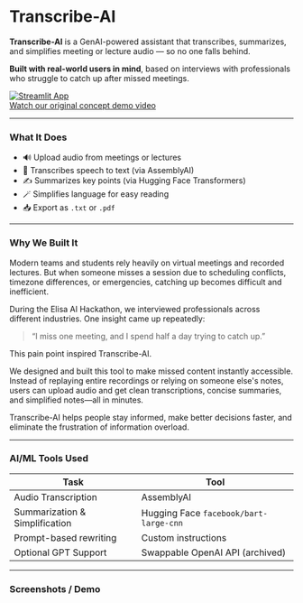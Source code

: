 # Transcribe-AI

**Transcribe-AI** is a GenAI-powered assistant that transcribes, summarizes, and simplifies meeting or lecture audio — so no one falls behind.

**Built with real-world users in mind**, based on interviews with professionals who struggle to catch up after missed meetings.

[![Streamlit App](https://img.shields.io/badge/Live%20App-Streamlit-success?style=flat&logo=streamlit)](https://transcribe-ai-demo.streamlit.app/)  
[Watch our original concept demo video](data/ELISA-AI-DEMO.mp4)

---

### What It Does

- 🔊 Upload audio from meetings or lectures
- 📃 Transcribes speech to text (via AssemblyAI)
- ✍️ Summarizes key points (via Hugging Face Transformers)
- 🪄 Simplifies language for easy reading
- 📥 Export as `.txt` or `.pdf`

---


### Why We Built It

Modern teams and students rely heavily on virtual meetings and recorded lectures. But when someone misses a session due to scheduling conflicts, timezone differences, or emergencies, catching up becomes difficult and inefficient.

During the Elisa AI Hackathon, we interviewed professionals across different industries. One insight came up repeatedly:

> “I miss one meeting, and I spend half a day trying to catch up.”

This pain point inspired Transcribe-AI.

We designed and built this tool to make missed content instantly accessible. Instead of replaying entire recordings or relying on someone else's notes, users can upload audio and get clean transcriptions, concise summaries, and simplified notes—all in minutes.

Transcribe-AI helps people stay informed, make better decisions faster, and eliminate the frustration of information overload.


---

### AI/ML Tools Used

| Task | Tool |
|------|------|
| Audio Transcription | AssemblyAI |
| Summarization & Simplification | Hugging Face `facebook/bart-large-cnn` |
| Prompt-based rewriting | Custom instructions |
| Optional GPT Support | Swappable OpenAI API (archived) |

---

### Screenshots / Demo
